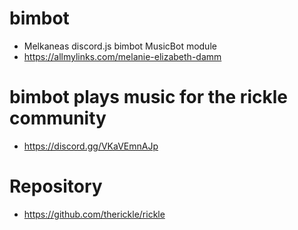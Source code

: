 # bimbot
- Melkaneas discord.js bimbot MusicBot module
- https://allmylinks.com/melanie-elizabeth-damm
# bimbot plays music for the rickle community
- https://discord.gg/VKaVEmnAJp
# Repository 
- https://github.com/therickle/rickle

